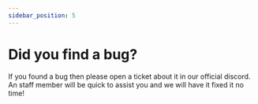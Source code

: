 ```yaml
---
sidebar_position: 5
---
```


# Did you find a bug?

If you found a bug then please open a ticket about it in our official discord. An staff member will be quick to assist you and we will have it fixed it no time!
